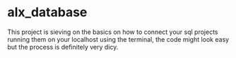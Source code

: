 # alx_database
This project is sieving on the basics on how to connect your sql projects running them on your localhost using the terminal, the code might look easy but the process is definitely very dicy.
